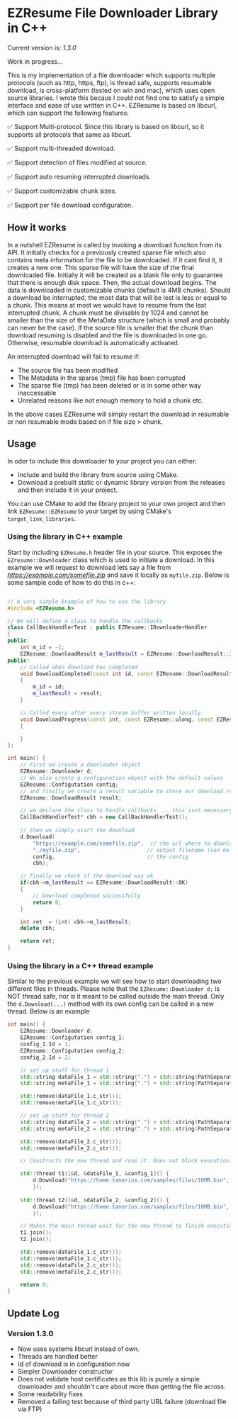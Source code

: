# EZResume File Downloader Library in C++  

Current version is: *1.3.0*  
  
Work in progress...  
  
This is my implementation of a file downloader which supports multiple protocols (such as http, https, ftp), is thread safe, supports resumable download, is cross-platform (tested on win and mac), which uses open source libraries. I wrote this becaus I could not find one to satisfy a simple interface and ease of use written in C++. EZResume is based on libcurl, which can support the following features:

✅ Support Multi-protocol. Since this library is based on libcurl, so it supports all protocols that same as libcurl.

✅ Support multi-threaded download.

✅ Support detection of files modified at source.

✅ Support auto resuming interrupted downloads.

✅ Support customizable chunk sizes.

✅ Support per file download configuration.

## How it works
In a nutshell EZResume is called by invoking a download function from its API. It initially checks for a previously created sparse file which also contains meta information for the file to be downloaded. If it cant find it, it creates a new one. This sparse file will have the size of the final downloaded file. Initially it will be created as a blank file only to guarantee that there is enough disk space. Then, the actual download begins. The data is downloaded in customizable chunks (default is 4MB chunks). Should a download be interrupted, the most data that will be lost is less or equal to a chunk. This means at most we would have to resume from the last interrupted chunk. A chunk must be divisable by 1024 and cannot be smaller than the size of the MetaData structure (which is small and probably can never be the case). If the source file is smaller that the chunk than download resuming is disabled and the file is downloaded in one go. Otherwise, resumable download is automatically activated.  
  
An interrupted download will fail to resume if:  

- The source file has been modified
- The Metadata in the sparse (tmp) file has been corrupted
- The sparse file (tmp) has been deleted or is in some other way inaccessable
- Unrelated reasons like not enough memory to hold a chunk etc.
  
In the above cases EZResume will simply restart the download in resumable or non resumable mode based on if file size > chunk.

## Usage

In oder to include this downloader to your project you can either: 

- Include and build the library from source using CMake.
- Download a prebuilt static or dynamic library version from the releases and then include it in your project.

You can use CMake to add the library project to your own project and then link ```EZResume::EZResume``` to your target by using CMake's ```target_link_libraries```.  
  
### Using the library in C++ example

Start by including ```EZResume.h``` header file in your source. This exposes the ```EZresume::Downloader``` class which is used to initiate a download. In this example we will 
request to download lets say a file from *https://example.com/somefile.zip* and save it locally as ```myfile.zip```. Below is some sample code of how to do this in c++:

```cpp

// A very simple Example of how to use the library
#include <EZResume.h>

// We will define a class to handle the callbacks
class CallBackHandlerTest : public EZResume::IDownloaderHandler
{
public:
    int m_id = -1;
    EZResume::DownloadResult m_lastResult = EZResume::DownloadResult::IDLE;
public:
    // Called when download has completed
    void DownloadCompleted(const int id, const EZResume::DownloadResult result, const char*)
    {
        m_id = id;
        m_lastResult = result;
    }

    // Called every after every stream buffer written locally
    void DownloadProgress(const int, const EZResume::ulong, const EZResume::ulong)
    {

    }
};

int main() {
    // First we create a doenloader object 
    EZResume::Downloader d;
    // We also create a configuration object with the default values
    EZResume::Configutation config;
    // and finally we create a result variable to store our download result
    EZResume::DownloadResult result;

    // we declare the class to handle callbacks ... this isnt necessary but useful to check if everything went well
    CallBackHandlerTest* cbh = new CallBackHandlerTest();
    
    // then we simply start the download
    d.Download(
        "https://example.com/somefile.zip",  // the url where to download from
        "./myfile.zip",                     // output filename (can be a relative too)
        config,                             // the config
        cbh);

    // finally we check if the download was ok
    if(cbh->m_lastResult == EZResume::DownloadResult::OK)
    {
        // Download completed successfully
        return 0;
    }

    int ret  = (int) cbh->m_lastResult;
    delete cbh;

    return ret;
}
```

### Using the library in a C++ thread example

Similar to the previous example we will see how to start downloading two different files in threads. Please note that the `EZResume::Downloader d;` is NOT thread safe, nor is it meant to be called outside the main thread. Only the `d.Download(...)` method with its own config can be called in a new thread. Below is an example

```cpp
int main() {
    EZResume::Downloader d;
    EZResume::Configutation config_1;
    config_1.Id = 1;
    EZResume::Configutation config_2;
    config_2.Id = 2;

    // set up stuff for thread 1
    std::string dataFile_1 = std::string(".") + std::string(PathSeparator) + std::string("10MB-1.bin");
    std::string metaFile_1 = std::string(".") + std::string(PathSeparator) + std::string("10MB-1.tmp");

    std::remove(dataFile_1.c_str());
    std::remove(metaFile_1.c_str());

    // set up stuff for thread 2
    std::string dataFile_2 = std::string(".") + std::string(PathSeparator) + std::string("10MB-2.bin");
    std::string metaFile_2 = std::string(".") + std::string(PathSeparator) + std::string("10MB-2.tmp");

    std::remove(dataFile_2.c_str());
    std::remove(metaFile_2.c_str());

    // Constructs the new thread and runs it. Does not block execution.

    std::thread t1([&d, &dataFile_1, &config_1]() {
        d.Download("https://home.tanerius.com/samples/files/10MB.bin", dataFile_1.c_str(), config_1, nullptr);
        });
    
    std::thread t2([&d, &dataFile_2, &config_2]() {
        d.Download("https://home.tanerius.com/samples/files/10MB.bin", dataFile_2.c_str(), config_2, nullptr);
        });

    // Makes the main thread wait for the new thread to finish execution, therefore blocks its own execution.
    t1.join();
    t2.join();

    std::remove(dataFile_1.c_str());
    std::remove(metaFile_1.c_str());
    std::remove(dataFile_2.c_str());
    std::remove(metaFile_2.c_str());

    return 0;
}
```

## Update Log

### Version 1.3.0

- Now uses systems libcurl instead of own.
- Threads are handled better
- Id of download is in configuration now
- Simpler Downloader constructor
- Does not validate host certificates as this lib is purely a simple downloader and shouldn't care about more than getting the file across.
- Some readability fixes
- Removed a failing test because of third party URL failure (download file via FTP)
  